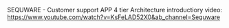 SEQUWARE - Customer support APP
4 tier Architecture
introductiory video: https://www.youtube.com/watch?v=KsFeLAD52X0&ab_channel=Sequware
